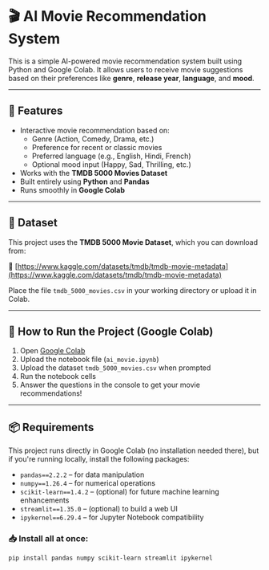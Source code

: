 # 🎬 AI Movie Recommendation System

This is a simple AI-powered movie recommendation system built using Python and Google Colab. It allows users to receive movie suggestions based on their preferences like **genre**, **release year**, **language**, and **mood**.

---

## 🚀 Features

- Interactive movie recommendation based on:
  - Genre (Action, Comedy, Drama, etc.)
  - Preference for recent or classic movies
  - Preferred language (e.g., English, Hindi, French)
  - Optional mood input (Happy, Sad, Thrilling, etc.)
- Works with the **TMDB 5000 Movies Dataset**
- Built entirely using **Python** and **Pandas**
- Runs smoothly in **Google Colab**

---

## 📁 Dataset

This project uses the **TMDB 5000 Movie Dataset**, which you can download from:

🔗 [https://www.kaggle.com/datasets/tmdb/tmdb-movie-metadata](https://www.kaggle.com/datasets/tmdb/tmdb-movie-metadata)

Place the file `tmdb_5000_movies.csv` in your working directory or upload it in Colab.

---

## 📒 How to Run the Project (Google Colab)

1. Open [Google Colab](https://colab.research.google.com)
2. Upload the notebook file (`ai_movie.ipynb`)
3. Upload the dataset `tmdb_5000_movies.csv` when prompted
4. Run the notebook cells
5. Answer the questions in the console to get your movie recommendations!

---

## 📦 Requirements

This project runs directly in Google Colab (no installation needed there), but if you're running locally, install the following packages:

- `pandas==2.2.2` – for data manipulation
- `numpy==1.26.4` – for numerical operations
- `scikit-learn==1.4.2` – (optional) for future machine learning enhancements
- `streamlit==1.35.0` – (optional) to build a web UI
- `ipykernel==6.29.4` – for Jupyter Notebook compatibility

### 📥 Install all at once:
```bash
pip install pandas numpy scikit-learn streamlit ipykernel

